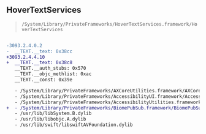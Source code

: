 ## HoverTextServices

> `/System/Library/PrivateFrameworks/HoverTextServices.framework/HoverTextServices`

```diff

-3093.2.4.0.2
-  __TEXT.__text: 0x38cc
+3093.2.4.4.10
+  __TEXT.__text: 0x38c8
   __TEXT.__auth_stubs: 0x570
   __TEXT.__objc_methlist: 0xac
   __TEXT.__const: 0x39e

   - /System/Library/PrivateFrameworks/AXCoreUtilities.framework/AXCoreUtilities
   - /System/Library/PrivateFrameworks/AccessibilityUI.framework/AccessibilityUI
   - /System/Library/PrivateFrameworks/AccessibilityUtilities.framework/AccessibilityUtilities
+  - /System/Library/PrivateFrameworks/BiomePubSub.framework/BiomePubSub
   - /usr/lib/libSystem.B.dylib
   - /usr/lib/libobjc.A.dylib
   - /usr/lib/swift/libswiftAVFoundation.dylib

```
